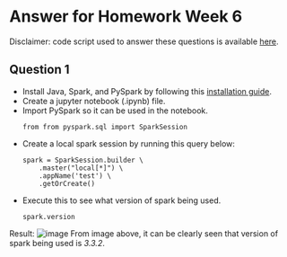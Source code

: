 # Answer for Homework Week 6
Disclaimer: code script used to answer these questions is available [here](https://github.com/ahmdxrzky/de-zoomcamp-2023/blob/main/week5/homework.ipynb).

## Question 1
- Install Java, Spark, and PySpark by following this [installation guide](https://github.com/ahmdxrzky/de-zoomcamp-2023/blob/main/week5/installation_guide.md).
- Create a jupyter notebook (.ipynb) file.
- Import PySpark so it can be used in the notebook.
  ```python3
  from from pyspark.sql import SparkSession
  ```
- Create a local spark session by running this query below:
  ```python3
  spark = SparkSession.builder \
      .master("local[*]") \
      .appName('test') \
      .getOrCreate()
  ```
- Execute this to see what version of spark being used.
  ```python3
  spark.version
  ```
  
Result:
![image](https://user-images.githubusercontent.com/99194827/222944034-3dab97a8-bc92-4c9a-b7a0-831dcfc38975.png)
From image above, it can be clearly seen that version of spark being used is _3.3.2_.
